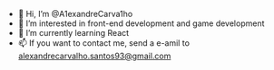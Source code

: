 - 👋 Hi, I’m @A1exandreCarva1ho
- 👀 I’m interested in front-end development and game development
- 🌱 I’m currently learning React
- 📫 If you want to contact me, send a e-amil to alexandrecarvalho.santos93@gmail.com

<!---
A1exandreCarva1ho/A1exandreCarva1ho is a ✨ special ✨ repository because its `README.md` (this file) appears on your GitHub profile.
You can click the Preview link to take a look at your changes.
--->
